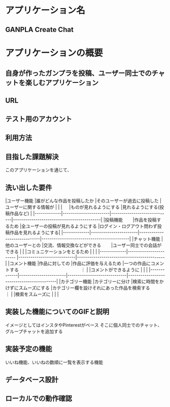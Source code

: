 # アプリケーション名
## GANPLA Create Chat

# アプリケーションの概要
## 自身が作ったガンプラを投稿、ユーザー同士でのチャットを楽しむアプリケーション

## URL


## テスト用のアカウント


## 利用方法


## 目指した課題解決
このアプリケーションを通じて、

## 洗い出した要件
|ユーザー機能   |誰がどんな作品を投稿したか |そのユーザーが過去に投稿した      |ユーザーに関する情報が                         |
|             |                 　    |ものが見れるようにする           |見れるようにする(投稿作品など)                  |
|-------------|-----------------------|-----------------------------|-------------------------------------------|
|投稿機能   　　|作品を投稿するため        |全ユーザーの投稿が見れるようにする |ログイン・ログアウト問わず投稿作品を見れるようにする|
|-------------|-----------------------|-----------------------------|-------------------------------------------|
|チャット機能   |他のユーザーとの           |交流、情報交換などができる   　　|ユーザー同士での会話ができる                    |
|             |コミュニケーションをとるため |                            |                                           |
|-------------|----------------------- |----------------------------|-------------------------------------------|
|コメント機能   |作品に対しての            |作品に評価を与えるため          |一つの作品にコメントする　　　　　　　　　　　　　　｜
|             |コメントができるように     |                             |                                           |
|-------------|-----------------------|-----------------------------|-------------------------------------------|
|カテゴリー機能 |カテゴリーに分け          |検索に時間をかけずにスムーズにする |カテゴリー欄を設けそれにあった作品を検索する　　　　｜
|             |検索をスムーズに          |                             |                                           |

## 実装した機能についてのGIFと説明
イメージとしてはインスタやPinterestがベース
そこに個人同士でのチャット、グループチャットを追加する

## 実装予定の機能
いいね機能、いいねの数順に一覧を表示する機能

## データベース設計


## ローカルでの動作確認